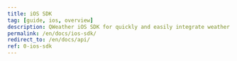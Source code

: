 ```yaml
---
title: iOS SDK
tag: [guide, ios, overview]
description: QWeather iOS SDK for quickly and easily integrate weather data into your APP.
permalink: /en/docs/ios-sdk/
redirect_to: /en/docs/api/
ref: 0-ios-sdk
---
```

